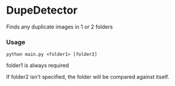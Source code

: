 # DupeDetector
Finds any duplicate images in 1 or 2 folders

### Usage
`python main.py <folder1> [folder2]`

folder1 is always required

If folder2 isn't specified, the folder will be compared against itself.
